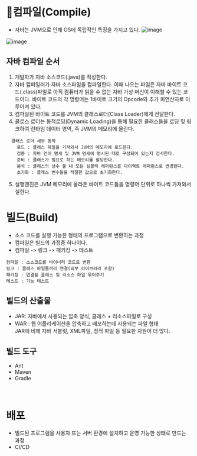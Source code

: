 # 🥕컴파일(Compile)
- 자바는 JVM으로 인해 OS에 독립적인 특징을 가지고 있다.
![image](https://github.com/sengmin14/CS-Study/assets/140876841/ca7bfee6-88bc-40e0-bb6d-5bfaf74b7f84)

![image](https://github.com/sengmin14/CS-Study/assets/140876841/d29a1c25-9291-4253-8d04-2f8f4fb1b1f2)

## 자바 컴파일 순서
1. 개발자가 자바 소스코드(.java)를 작성한다.
2. 자바 컴퍼일러가 자바 소스파일을 컴파일한다.
   이때 나오는 파일은 자바 바이트 코드(.class)파일로 아직 컴퓨터가 읽을 수 없는 자바 가상 머신이 이해할 수 있는 코드이다.
   바이트 코드의 각 명령어는 1바이트 크기의 Opcode와 추가 피연산자로 이루어져 있다.
3. 컴파일된 바이트 코드를 JVM의 클래스로더(Class Loader)에게 전달한다.
4. 클로스 로더는 동적로딩(Dynamic Loading)을 통해 필요한 클래스들을 로딩 및 링크하여 런타임 데이터 영역, 즉 JVM의 메모리에 올린다.
```
  클래스 로더 세부 동작
    로드 : 클래스 파일을 가져와서 JVM의 메모리에 로드한다.
    검증 : 자바 언어 명세 및 JVM 명세에 명시된 대로 구성되어 있는지 검사한다.
    준비 : 클래스가 필요로 하는 메모리를 할당한다.
    분석 : 클래스의 상수 풀 내 모든 심볼릭 레퍼런스를 다이렉트 레퍼런스로 변경한다.
    초기화 : 클래스 변수들을 적절한 값으로 초기화한다.
```
5. 실행엔진은 JVM 메모리에 올라온 바이트 코드들을 명령어 단위로 하나씩 가져와서 실한다.

# 빌드(Build)
- 소스 코드를 실행 가능한 형태의 프로그램으로 변환하는 과정
- 컴파일은 빌드의 과정중 하나이다.
- 컴파일 -> 링크 -> 패키징 -> 테스트
```
컴파일 : 소스코드를 바이너리 코드로 변환
링크 : 클래스 파일들끼리 연결(외부 라이브러리 포함)
패키징 : 연결됱 클래스 및 리소스 파일 묶어주기
테스트 : 기능 테스트
```
## 빌드의 산출물
- JAR: 자바에서 사용되는 압축 양식, 클래스 + 리소스파일로 구성
- WAR : 웹 어플리케이션을 압축하고 배포하는데 사용되는 파일 형태<br>
         JAR에 비해 자바 서블릿, XML파일, 정적 파일 등 필요한 자원이 더 많다.
## 빌드 도구
- Ant
- Maven
- Gradle
<br>

# 배포
- 빌드된 프로그램을 사용자 또는 서버 환경에 설치하고 운영 가능한 상태로 만드는 과정
- CI/CD 
